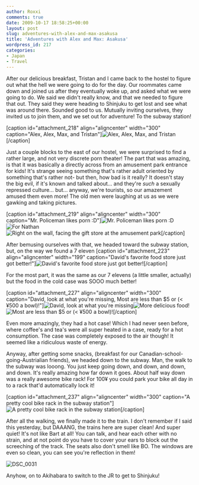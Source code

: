 ```yaml
---
author: Roxxi
comments: true
date: 2009-10-17 18:58:25+00:00
layout: post
slug: adventures-with-alex-and-max-asakusa
title: 'Adventures with Alex and Max: Asakusa'
wordpress_id: 217
categories:
- Japan
- Travel
---
```


After our delicious breakfast, Tristan and I came back to the hostel to figure out what the hell we were going to do for the day.  Our roommates came down and joined us after they eventually woke up, and asked what we were going to do.  We said we didn't really know, and that we needed to figure that out. They said they were heading to Shinjuku to get lost and see what was around there.  Sounded good to us. Mutually inviting ourselves, they invited us to join them, and we set out for adventure! To the subway station!

[caption id="attachment_218" align="aligncenter" width="300" caption="Alex, Alex, Max, and Tristan"]![Alex, Alex, Max, and Tristan](/img/2009/10/A_132-300x199.jpg)[/caption]

Just a couple blocks to the east of our hostel, we were surprised to find a rather large, and not very discrete porn theater! The part that was amazing, is that it was basically a directly across from an amusement park entrance for kids! It's strange seeing something that's rather adult oriented by something that's rather not- but then, how bad is it really? It doesn't stay the big evil, if it's known and talked about... and they're *such* a sexually repressed culture... but... anyway, we're tourists, so our amazement amused them even more! The old men were laughing at us as we were gawking and taking pictures.

[caption id="attachment_219" align="aligncenter" width="300" caption="Mr. Policeman likes porn :D"]![Mr. Policeman likes porn :D](/img/2009/10/A_052-300x199.jpg)![For Nathan](/img/2009/10/A_053-300x199.jpg)![Right on the wall, facing the gift store at the amusement park](/img/2009/10/A_054-199x300.jpg)[/caption]

After bemusing ourselves with that, we headed toward the subway station, but, on the way we found a 7 eleven
[caption id="attachment_223" align="aligncenter" width="199" caption="David\'s favorite food store just got better!"]![David's favorite food store just got better!](/img/2009/10/A_058-199x300.jpg)[/caption] 

For the most part, it was the same as our 7 elevens (a little smaller, actually) but the food in the cold case was SOOO much better!

[caption id="attachment_227" align="aligncenter" width="300" caption="David, look at what you\'re missing, Most are less than $5 or (< ¥500 a bowl)!"]![David, look at what you're missing](/img/2009/10/A_061-300x199.jpg)![More delicious food!](/img/2009/10/A_059-300x199.jpg)![Most are less than $5 or (< ¥500 a bowl)!](/img/2009/10/A_060-300x199.jpg)[/caption]

Even more amazingly, they had a hot case! Which I had never seen before, where coffee's and tea's were all super heated in a case, ready for a hot consumption. The case was completely exposed to the air though! It seemed like a ridiculous waste of energy.

Anyway, after getting some snacks, (breakfast for our Canadian-school-going-Austrialian friends), we headed down to the subway. Man, the walk to the subway was looong. You just keep going down, and down, and down, and down. It's really amazing how far down it goes.  About half way down was a really awesome bike rack! For 100¥ you could park your bike all day in to a rack that'd automatically lock it!

[caption id="attachment_237" align="aligncenter" width="300" caption="A pretty cool bike rack in the subway station"]![A pretty cool bike rack in the subway station](/img/2009/10/A_008-300x225.jpg)[/caption]

After all the walking, we finally made it to the train. I don't remember if I said this yesterday, but DAAANG, the trains here are super clean! And super quiet! It's not like Bart at all! You can talk, and hear each other with no strain, and at not point do you have to cover your ears to block out the screeching of the track.  The seats also don't smell like BO.  The windows are even so clean, you can see you're reflection in them!

![DSC_0031](/img/2009/10/A_077-300x199.jpg)

Anyhow, on to Akihabara to switch to the JR to get to Shinjuku!






